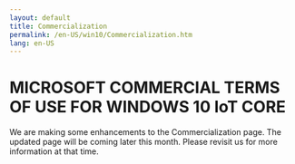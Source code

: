 ```yaml
---
layout: default
title: Commercialization
permalink: /en-US/win10/Commercialization.htm
lang: en-US
---
```


# MICROSOFT COMMERCIAL TERMS OF USE FOR WINDOWS 10 IoT CORE 

We are making some enhancements to the Commercialization page. The updated page will be coming later this month. Please revisit us for more information at that time.
